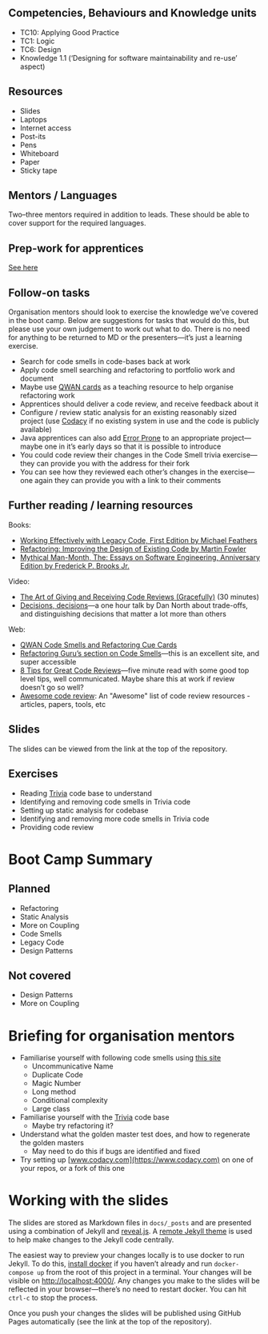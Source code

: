 <!--- ORGANISER THINGS TO CONSIDER 
- Which technical competencies, behaviours and knowledge module topics does the bootcamp cover/meet
- Structuring retros so that they can inform thinking for individual's personal learning records (off the job training record tab in their learning logs)
- Introducing some sort of test or quiz on basic concept learning points from the bootcamp to validate that they have taken stuff in, and provide organisation mentors with results to help them focus follow ups
--->

## Competencies, Behaviours and Knowledge units

* TC10: Applying Good Practice
* TC1: Logic
* TC6: Design
* Knowledge 1.1 (‘Designing for software maintainability and re-use’ aspect)

## Resources 

* Slides
* Laptops
* Internet access
* Post-its
* Pens
* Whiteboard
* Paper
* Sticky tape

## Mentors / Languages
 
Two–three mentors required in addition to leads. These should be able to cover support for the required languages.

## Prep-work for apprentices

[See here](https://mcr-digital.github.io/apprentice-boot-camp-improving-code/#preparatory-instructions-for-apprentices)

## Follow-on tasks

Organisation mentors should look to exercise the knowledge we’ve covered in the boot camp. Below are suggestions for tasks that would do this, but please use your own judgement to work out what to do. There is no need for anything to be returned to MD or the presenters—it’s just a learning exercise.

* Search for code smells in code-bases back at work
* Apply code smell searching and refactoring to portfolio work and document
* Maybe use [QWAN cards](http://www.qwan.eu/shop) as a teaching resource to help organise refactoring work
* Apprentices should deliver a code review, and receive feedback about it
* Configure / review static analysis for an existing reasonably sized project (use [Codacy](https://app.codacy.com/) if no existing system in use and the code is publicly available)
* Java apprentices can also add [Error Prone](https://errorprone.info) to an appropriate project—maybe one in it’s early days so that it is possible to introduce
* You could code review their changes in the Code Smell trivia exercise—they can provide you with the address for their fork
* You can see how they reviewed each other’s changes in the exercise—one again they can provide you with a link to their comments

## Further reading / learning resources

<!--- For end of boot camp: Signposting for apprentices self study, further learning, online resources, practice etc. --->

Books:
* [Working Effectively with Legacy Code, First Edition by Michael Feathers](https://smile.amazon.co.uk/dp/0131177052/ref=cm_sw_r_tw_dp_U_x_bvODDbNBQH6Q6)
* [Refactoring: Improving the Design of Existing Code by Martin Fowler](https://smile.amazon.co.uk/dp/0134757599/ref=cm_sw_r_tw_dp_U_x_9tODDbHBS3FFA)
* [Mythical Man-Month, The: Essays on Software Engineering, Anniversary Edition by Frederick P. Brooks Jr.](https://smile.amazon.co.uk/dp/0201835959/ref=cm_sw_r_tw_dp_U_x_4vODDbSAZJJ70)

Video:
* [The Art of Giving and Receiving Code Reviews (Gracefully)](https://www.youtube.com/watch?v=hfrNmZIPq3E) (30 minutes)
* [Decisions, decisions](https://vimeo.com/43536417)—a one hour talk by Dan North about trade-offs, and distinguishing decisions that matter a lot more than others

Web:
* [QWAN Code Smells and Refactoring Cue Cards](http://www.qwan.eu/shop)
* [Refactoring Guru’s section on Code Smells](https://refactoring.guru/smells/)—this is an excellent site, and super accessible
* [8 Tips for Great Code Reviews](https://kellysutton.com/2018/10/08/8-tips-for-great-code-reviews.html)—five minute read with some good top level tips, well communicated. Maybe share this at work if review doesn’t go so well?
* [Awesome code review](https://github.com/joho/awesome-code-review): An "Awesome" list of code review resources - articles, papers, tools, etc
 
## Slides

The slides can be viewed from the link at the top of the repository.

## Exercises

* Reading [Trivia](https://github.com/jbrains/trivia) code base to understand
* Identifying and removing code smells in Trivia code
* Setting up static analysis for codebase
* Identifying and removing more code smells in Trivia code
* Providing code review

# Boot Camp Summary

## Planned

* Refactoring
* Static Analysis
* More on Coupling
* Code Smells
* Legacy Code
* Design Patterns

## Not covered

* Design Patterns
* More on Coupling

# Briefing for organisation mentors

* Familiarise yourself with following code smells using [this site](https://refactoring.guru/smells/)
    * Uncommunicative Name
    * Duplicate Code
    * Magic Number
    * Long method
    * Conditional complexity
    * Large class
* Familiarise yourself with the [Trivia](https://github.com/jbrains/trivia) code base
    * Maybe try refactoring it?
* Understand what the golden master test does, and how to regenerate the golden masters
    * May need to do this if bugs are identified and fixed
* Try setting up [www.codacy.com](https://www.codacy.com) on one of your repos, or a fork of this one

# Working with the slides

The slides are stored as Markdown files in `docs/_posts` and are presented using a combination of Jekyll and [reveal.js](https://revealjs.com/#/). A [remote Jekyll theme](https://github.com/autotraderuk/jekyll-revealjs) is used to help make changes to the Jekyll code centrally.

The easiest way to preview your changes locally is to use docker to run Jekyll. To do this, [install docker](https://www.docker.com/get-started) if you haven’t already and run `docker-compose up` from the root of this project in a terminal. Your changes will be visible on <http://localhost:4000/>. Any changes you make to the slides will be reflected in your browser—there’s no need to restart docker. You can hit `ctrl-c` to stop the process.

Once you push your changes the slides will be published using GitHub Pages automatically (see the link at the top of the repository).
